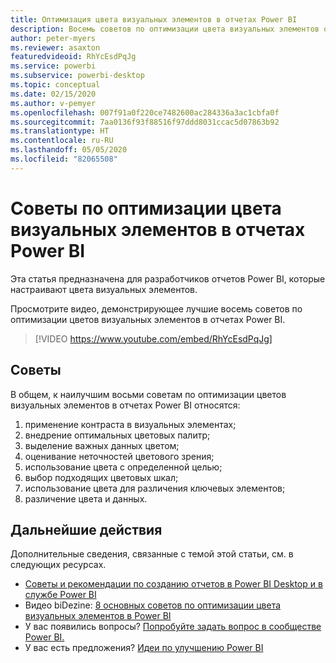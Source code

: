 ```yaml
---
title: Оптимизация цвета визуальных элементов в отчетах Power BI
description: Восемь советов по оптимизации цвета визуальных элементов отчетов Power BI в Power BI Desktop или службе Power BI.
author: peter-myers
ms.reviewer: asaxton
featuredvideoid: RhYcEsdPqJg
ms.service: powerbi
ms.subservice: powerbi-desktop
ms.topic: conceptual
ms.date: 02/15/2020
ms.author: v-pemyer
ms.openlocfilehash: 007f91a0f220ce7482600ac284336a3ac1cbfa0f
ms.sourcegitcommit: 7aa0136f93f88516f97ddd8031ccac5d07863b92
ms.translationtype: HT
ms.contentlocale: ru-RU
ms.lasthandoff: 05/05/2020
ms.locfileid: "82065508"
---
```

# <a name="tips-to-optimize-visual-colors-in-power-bi-reports"></a>Советы по оптимизации цвета визуальных элементов в отчетах Power BI

Эта статья предназначена для разработчиков отчетов Power BI, которые настраивают цвета визуальных элементов.

Просмотрите видео, демонстрирующее лучшие восемь советов по оптимизации цветов визуальных элементов в отчетах Power BI.

> [!VIDEO https://www.youtube.com/embed/RhYcEsdPqJg]

## <a name="tips"></a>Советы

В общем, к наилучшим восьми советам по оптимизации цветов визуальных элементов в отчетах Power BI относятся:

1. применение контраста в визуальных элементах;
1. внедрение оптимальных цветовых палитр;
1. выделение важных данных цветом;
1. оценивание неточностей цветового зрения;
1. использование цвета с определенной целью;
1. выбор подходящих цветовых шкал;
1. использование цвета для различения ключевых элементов;
1. различение цвета и данных.

## <a name="next-steps"></a>Дальнейшие действия

Дополнительные сведения, связанные с темой этой статьи, см. в следующих ресурсах.

- [Советы и рекомендации по созданию отчетов в Power BI Desktop и в службе Power BI](../desktop-tips-and-tricks-for-creating-reports.md)
- Видео biDezine: [8 основных советов по оптимизации цвета визуальных элементов в Power BI](https://www.youtube.com/watch?v=RhYcEsdPqJg)
- У вас появились вопросы? [Попробуйте задать вопрос в сообществе Power BI.](https://community.powerbi.com/)
- У вас есть предложения? [Идеи по улучшению Power BI](https://ideas.powerbi.com)
